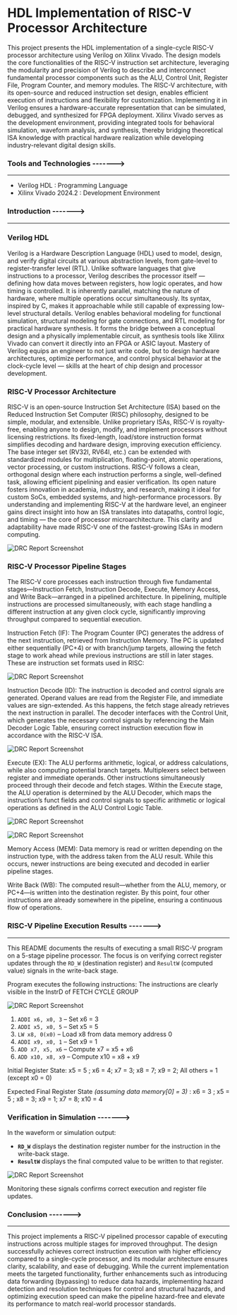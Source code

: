 # HDL Implementation of RISC-V Processor Architecture

This project presents the HDL implementation of a single-cycle RISC-V processor architecture using Verilog on Xilinx Vivado. The design models the core functionalities of the RISC-V instruction set architecture, leveraging the modularity and precision of Verilog to describe and interconnect fundamental processor components such as the ALU, Control Unit, Register File, Program Counter, and memory modules. The RISC-V architecture, with its open-source and reduced instruction set design, enables efficient execution of instructions and flexibility for customization. Implementing it in Verilog ensures a hardware-accurate representation that can be simulated, debugged, and synthesized for FPGA deployment. Xilinx Vivado serves as the development environment, providing integrated tools for behavioral simulation, waveform analysis, and synthesis, thereby bridging theoretical ISA knowledge with practical hardware realization while developing industry-relevant digital design skills.

### Tools and Technologies ------->
---
- Verilog HDL : Programming Language
- Xilinx Vivado 2024.2 : Development Environment

### Introduction ------->
---
### Verilog HDL

Verilog is a Hardware Description Language (HDL) used to model, design, and verify digital circuits at various abstraction levels, from gate-level to register-transfer level (RTL). Unlike software languages that give instructions to a processor, Verilog describes the processor itself — defining how data moves between registers, how logic operates, and how timing is controlled. It is inherently parallel, matching the nature of hardware, where multiple operations occur simultaneously. Its syntax, inspired by C, makes it approachable while still capable of expressing low-level structural details. Verilog enables behavioral modeling for functional simulation, structural modeling for gate connections, and RTL modeling for practical hardware synthesis. It forms the bridge between a conceptual design and a physically implementable circuit, as synthesis tools like Xilinx Vivado can convert it directly into an FPGA or ASIC layout. Mastery of Verilog equips an engineer to not just write code, but to design hardware architectures, optimize performance, and control physical behavior at the clock-cycle level — skills at the heart of chip design and processor development.

### RISC-V Processor Architecture

RISC-V is an open-source Instruction Set Architecture (ISA) based on the Reduced Instruction Set Computer (RISC) philosophy, designed to be simple, modular, and extensible. Unlike proprietary ISAs, RISC-V is royalty-free, enabling anyone to design, modify, and implement processors without licensing restrictions. Its fixed-length, load/store instruction format simplifies decoding and hardware design, improving execution efficiency. The base integer set (RV32I, RV64I, etc.) can be extended with standardized modules for multiplication, floating-point, atomic operations, vector processing, or custom instructions. RISC-V follows a clean, orthogonal design where each instruction performs a single, well-defined task, allowing efficient pipelining and easier verification. Its open nature fosters innovation in academia, industry, and research, making it ideal for custom SoCs, embedded systems, and high-performance processors. By understanding and implementing RISC-V at the hardware level, an engineer gains direct insight into how an ISA translates into datapaths, control logic, and timing — the core of processor microarchitecture. This clarity and adaptability have made RISC-V one of the fastest-growing ISAs in modern computing.

![DRC Report Screenshot](https://github.com/Khushi119/RISC_V_CORE_PROCESSOR_IMPLEMENTATION/blob/72441cddb5affdb8a1a7adf5151b524e265c39b1/RISC%20Pipelined%20Architecture.png)

### RISC-V Processor Pipeline Stages

The RISC-V core processes each instruction through five fundamental stages—Instruction Fetch, Instruction Decode, Execute, Memory Access, and Write Back—arranged in a pipelined architecture. In pipelining, multiple instructions are processed simultaneously, with each stage handling a different instruction at any given clock cycle, significantly improving throughput compared to sequential execution.

Instruction Fetch (IF): The Program Counter (PC) generates the address of the next instruction, retrieved from Instruction Memory. The PC is updated either sequentially (PC+4) or with branch/jump targets, allowing the fetch stage to work ahead while previous instructions are still in later stages. These are instruction set formats used in RISC: 

![DRC Report Screenshot](https://github.com/Khushi119/RISC_V_CORE_PROCESSOR_IMPLEMENTATION/blob/096f1c03a2f11a99ebbb815b5ed62a8459440c6b/Fig%202_Instruction_set_architecture.png)

Instruction Decode (ID): The instruction is decoded and control signals are generated. Operand values are read from the Register File, and immediate values are sign-extended. As this happens, the fetch stage already retrieves the next instruction in parallel. The decoder interfaces with the Control Unit, which generates the necessary control signals by referencing the Main Decoder Logic Table, ensuring correct instruction execution flow in accordance with the RISC-V ISA.

![DRC Report Screenshot](https://github.com/Khushi119/RISC_V_CORE_PROCESSOR_IMPLEMENTATION/blob/ecb2b98b05815269ffbaaeccaf903692fe9ecefd/Fig%203_%20Main_Decoder_logic_table.png)

Execute (EX): The ALU performs arithmetic, logical, or address calculations, while also computing potential branch targets. Multiplexers select between register and immediate operands. Other instructions simultaneously proceed through their decode and fetch stages. Within the Execute stage, the ALU operation is determined by the ALU Decoder, which maps the instruction’s funct fields and control signals to specific arithmetic or logical operations as defined in the ALU Control Logic Table. 

![DRC Report Screenshot](https://github.com/Khushi119/RISC_V_CORE_PROCESSOR_IMPLEMENTATION/blob/4e2d2c753f41a29c31eea63f879cc286296b844d/Fig%204_ALU_Logic_Table.png)

![DRC Report Screenshot](https://github.com/Khushi119/RISC_V_CORE_PROCESSOR_IMPLEMENTATION/blob/4e2d2c753f41a29c31eea63f879cc286296b844d/Fig%205_ALU_Deocder_Logic_table.png)

Memory Access (MEM): Data memory is read or written depending on the instruction type, with the address taken from the ALU result. While this occurs, newer instructions are being executed and decoded in earlier pipeline stages.

Write Back (WB): The computed result—whether from the ALU, memory, or PC+4—is written into the destination register. By this point, four other instructions are already somewhere in the pipeline, ensuring a continuous flow of operations.

### RISC-V Pipeline Execution Results ------->
---

This README documents the results of executing a small RISC-V program on a 5-stage pipeline processor. The focus is on verifying correct register updates through the `RD_W` (destination register) and `ResultW` (computed value) signals in the write-back stage.

Program executes the following instructions:
The instructions are clearly visible in the InstrD of FETCH CYCLE GROUP

![DRC Report Screenshot](https://github.com/Khushi119/RISC_V_CORE_PROCESSOR_IMPLEMENTATION/blob/65b9a4d5ffb458f6e33da0bb6cc58e6355e44b98/Result_Image_2.png)

1. `ADDI x6, x0, 3` – Set x6 = 3
2. `ADDI x5, x0, 5` – Set x5 = 5
3. `LW x8, 0(x0)` – Load x8 from data memory address 0
4. `ADDI x9, x0, 1` – Set x9 = 1
5. `ADD x7, x5, x6` – Compute x7 = x5 + x6
6. `ADD x10, x8, x9` – Compute x10 = x8 + x9

Initial Register State:
x5 = 5 ; x6 = 4; x7 = 3; x8 = 7; x9 = 2; All others = 1 (except x0 = 0)

Expected Final Register State *(assuming data memory\[0] = 3)* :
x6 = 3  ; x5 = 5 ; x8 = 3; x9 = 1; x7 = 8; x10 = 4

### Verification in Simulation ------->

In the waveform or simulation output:
* **`RD_W`** displays the destination register number for the instruction in the write-back stage.
* **`ResultW`** displays the final computed value to be written to that register.

![DRC Report Screenshot](https://github.com/Khushi119/RISC_V_CORE_PROCESSOR_IMPLEMENTATION/blob/65b9a4d5ffb458f6e33da0bb6cc58e6355e44b98/Result%20_Image_3.png)

Monitoring these signals confirms correct execution and register file updates.

### Conclusion ------->
---
This project implements a RISC-V pipelined processor capable of executing instructions across multiple stages for improved throughput. The design successfully achieves correct instruction execution with higher efficiency compared to a single-cycle processor, and its modular architecture ensures clarity, scalability, and ease of debugging. While the current implementation meets the targeted functionality, further enhancements such as introducing data forwarding (bypassing) to reduce data hazards, implementing hazard detection and resolution techniques for control and structural hazards, and optimizing execution speed can make the pipeline hazard-free and elevate its performance to match real-world processor standards.

